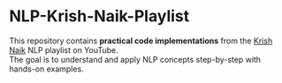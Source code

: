 # NLP-Krish-Naik-Playlist
This repository contains  **practical code implementations** from the [Krish Naik](https://www.youtube.com/playlist?list=PLZoTAELRMXVNNrHSKv36Lr3_156yCo6Nn) NLP playlist on YouTube.  
The goal is to understand and apply NLP concepts step-by-step with hands-on examples.
